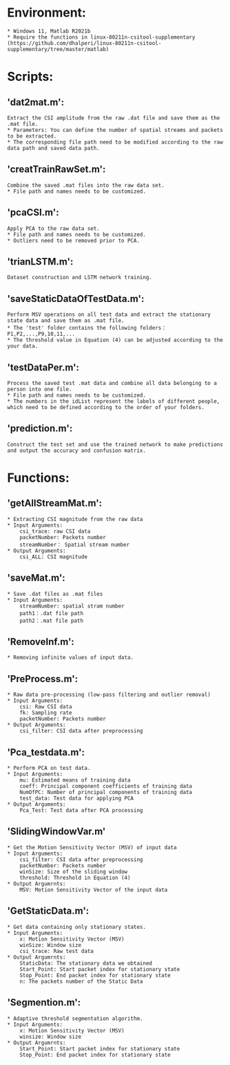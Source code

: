 # Environment: 
    * Windows 11, Matlab R2021b
    * Require the functions in linux-80211n-csitool-supplementary (https://github.com/dhalperi/linux-80211n-csitool-supplementary/tree/master/matlab)
  
# Scripts:
## 'dat2mat.m': 
    Extract the CSI amplitude from the raw .dat file and save them as the .mat file.
    * Parameters: You can define the number of spatial streams and packets to be extracted.
    * The corresponding file path need to be modified according to the raw data path and saved data path.   
## 'creatTrainRawSet.m': 
    Combine the saved .mat files into the raw data set.
    * File path and names needs to be customized.
## 'pcaCSI.m': 
    Apply PCA to the raw data set.
    * File path and names needs to be customized.
    * Outliers need to be removed prior to PCA.     
## 'trianLSTM.m': 
    Dataset construction and LSTM network training.
## 'saveStaticDataOfTestData.m': 
    Perform MSV operations on all test data and extract the stationary state data and save them as .mat file.
    * The 'test' folder contains the following folders：P1,P2,...,P9,10,11,...
    * The threshold value in Equation (4) can be adjusted according to the your data.    
## 'testDataPer.m': 
    Process the saved test .mat data and combine all data belonging to a person into one file.
    * File path and names needs to be customized.
    * The numbers in the idList represent the labels of different people, which need to be defined according to the order of your folders.    
## 'prediction.m': 
    Construct the test set and use the trained network to make predictions and output the accuracy and confusion matrix.    
    
# Functions: 
## 'getAllStreamMat.m':
    * Extracting CSI magnitude from the raw data
    * Input Arguments: 
        csi_trace: raw CSI data 
        packetNumber: Packets number
        streamNumber： Spatial stream number
    * Output Arguments:  
        csi_ALL: CSI magnitude        
## 'saveMat.m':
    * Save .dat files as .mat files
    * Input Arguments: 
        streamNumber: spatial stram number
        path1：.dat file path
        path2：.mat file path      
## 'RemoveInf.m':
    * Removing infinite values of input data.
## 'PreProcess.m':
    * Raw data pre-processing (low-pass filtering and outlier removal)
    * Input Arguments:
        csi: Raw CSI data
        fk: Sampling rate
        packetNumber: Packets number
    * Output Arguments:
        csi_filter: CSI data after preprocessing        
## 'Pca_testdata.m':
    * Perform PCA on test data.
    * Input Arguments: 
        mu: Estimated means of training data
        coeff: Principal component coefficients of training data
        NumOfPC: Number of principal components of training data
        test_data: Test data for applying PCA
    * Output Arguments:
        Pca_Test: Test data after PCA processing
## 'SlidingWindowVar.m'
    * Get the Motion Sensitivity Vector (MSV) of input data
    * Input Arguments:
        csi_filter: CSI data after preprocessing
        packetNumber: Packets number
        winSize: Size of the sliding window
        threshold: Threshold in Equation (4)
    * Output Argumrnts: 
        MSV: Motion Sensitivity Vector of the input data        
## 'GetStaticData.m':
    * Get data containing only stationary states.
    * Input Arguments:
        x: Motion Sensitivity Vector (MSV)
        winSize: Window size
        csi_trace: Raw test data
    * Output Argumrnts:    
        StaticData: The stationary data we obtained
        Start_Point: Start packet index for stationary state
        Stop_Point: End packet index for stationary state
        n: The packets number of the Static Data    
## 'Segmention.m':
    * Adaptive threshold segmentation algorithm.
    * Input Arguments:
        x: Motion Sensitivity Vector (MSV)
        winsize: Window size
    * Output Argumrnts:
        Start_Point: Start packet index for stationary state
        Stop_Point: End packet index for stationary state
    
